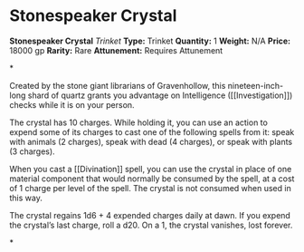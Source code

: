 # Stonespeaker Crystal

**Stonespeaker Crystal**
_Trinket_
**Type:** Trinket
**Quantity:** 1
**Weight:** N/A
**Price:** 18000 gp
**Rarity:** Rare
**Attunement:** Requires Attunement

*<p>Created by the stone giant librarians of Gravenhollow, this nineteen-inch-long shard of quartz grants you advantage on Intelligence ([[Investigation]]) checks while it is on your person.

The crystal has 10 charges. While holding it, you can use an action to expend some of its charges to cast one of the following spells from it: speak with animals (2 charges), speak with dead (4 charges), or speak with plants (3 charges).

When you cast a [[Divination]] spell, you can use the crystal in place of one material component that would normally be consumed by the spell, at a cost of 1 charge per level of the spell. The crystal is not consumed when used in this way.

The crystal regains 1d6 + 4 expended charges daily at dawn. If you expend the crystal’s last charge, roll a d20. On a 1, the crystal vanishes, lost forever.</p>*